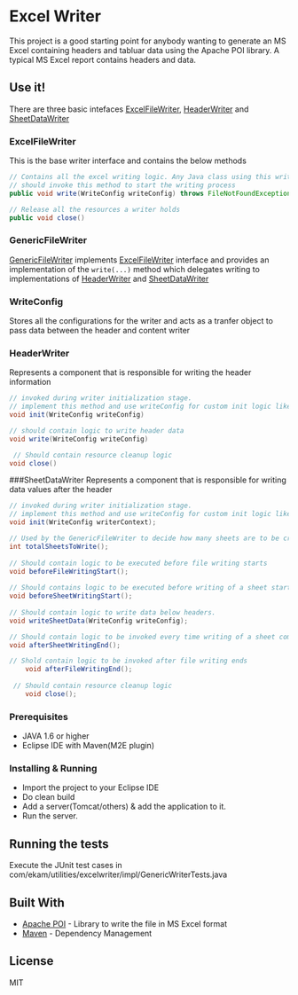 # Excel Writer

This project is a good starting point for anybody wanting to generate an MS Excel containing headers and tabluar data using the Apache POI library. A typical MS Excel report contains headers and data.

## Use it!
There are three basic intefaces [ExcelFileWriter](https://github.com/aashaysaralkar/excel-writer/blob/master/src/main/java/com/ekam/utilities/excelwriter/base/ExcelFileWriter.java), [HeaderWriter](https://github.com/aashaysaralkar/excel-writer/blob/master/src/main/java/com/ekam/utilities/excelwriter/base/HeaderWriter.java) and [SheetDataWriter](https://github.com/aashaysaralkar/excel-writer/blob/master/src/main/java/com/ekam/utilities/excelwriter/base/SheetDataWriter.java)

### ExcelFileWriter
This is the base writer interface and contains the below methods
```java
// Contains all the excel writing logic. Any Java class using this writer 
// should invoke this method to start the writing process
public void write(WriteConfig writeConfig) throws FileNotFoundException, IOException 

// Release all the resources a writer holds
public void close()
```
### GenericFileWriter
[GenericFileWriter](https://github.com/aashaysaralkar/excel-writer/blob/master/src/main/java/com/ekam/utilities/excelwriter/impl/GenericFileWriter.java) implements [ExcelFileWriter](https://github.com/aashaysaralkar/excel-writer/blob/master/src/main/java/com/ekam/utilities/excelwriter/base/ExcelFileWriter.java) interface and provides an implementation of the `write(...)` method which delegates writing to implementations of [HeaderWriter](https://github.com/aashaysaralkar/excel-writer/blob/master/src/main/java/com/ekam/utilities/excelwriter/base/HeaderWriter.java) and [SheetDataWriter](https://github.com/aashaysaralkar/excel-writer/blob/master/src/main/java/com/ekam/utilities/excelwriter/base/SheetDataWriter.java) 

### WriteConfig
Stores all the configurations for the writer and acts as a tranfer object to pass data between the header and content writer

### HeaderWriter
Represents a component that is responsible for writing the header information
```java
// invoked during writer initialization stage. 
// implement this method and use writeConfig for custom init logic like creating excel styles,font instances
void init(WriteConfig writeConfig)

// should contain logic to write header data
void write(WriteConfig writeConfig)

 // Should contain resource cleanup logic
void close()
```

###SheetDataWriter
Represents a component that is responsible for writing data values after the header
```java
// invoked during writer initialization stage. 
// implement this method and use writeConfig for custom init logic like creating excel styles,font instances
void init(WriteConfig writerContext);

// Used by the GenericFileWriter to decide how many sheets are to be created. 
int totalSheetsToWrite();
 
// Should contain logic to be executed before file writing starts 
void beforeFileWritingStart();
 
// Should contains logic to be executed before writing of a sheet starts
void beforeSheetWritingStart();
 
// Should contain logic to write data below headers. 
void writeSheetData(WriteConfig writeConfig);

// Should contain logic to be invoked every time writing of a sheet completes
void afterSheetWritingEnd();

// Shold contain logic to be invoked after file writing ends
	void afterFileWritingEnd();
 
 // Should contain resource cleanup logic
	void close();
 ```
 
### Prerequisites
* JAVA 1.6 or higher
* Eclipse IDE with Maven(M2E plugin)

### Installing & Running

* Import the project to your Eclipse IDE
* Do clean build
* Add a server(Tomcat/others) & add the application to it.
* Run the server.

## Running the tests

Execute the JUnit test cases in com/ekam/utilities/excelwriter/impl/GenericWriterTests.java

## Built With

* [Apache POI](http://www.dropwizard.io/1.0.2/docs/) - Library to write the file in MS Excel format
* [Maven](https://maven.apache.org/) - Dependency Management


## License

MIT

 
